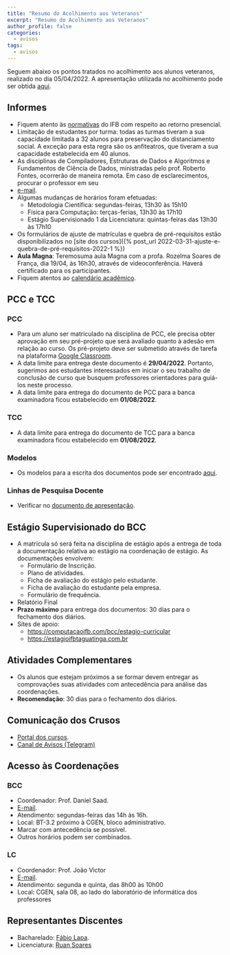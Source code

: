 ```yaml
---
title: "Resumo do Acolhimento aos Veteranos"
excerpt: "Resumo do Acolhimento aos Veteranos"
author_profile: false
categories:
  - avisos
tags:
  - avisos
---
```


Seguem abaixo os pontos tratados no acolhimento aos alunos veteranos, realizado no dia 05/04/2022. A apresentação utilizada no acolhimento pode ser obtida [aqui](https://docs.google.com/presentation/d/1n9s4ysQ38mkVGDFlG1FppGmBeLw_N6mQfl1GdP0enL4/edit?usp=sharing).


## Informes

- Fiquem atento às [normativas](https://www.ifb.edu.br/institucional/conselho-superior/resolucoes/163-uncategorised/29799-retorno-as-atividades-presenciais-orientacoes-gerais) do IFB com respeito ao retorno presencial.
- Limitação de estudantes por turma: todas as turmas tiveram a sua capacidade limitada a 32 alunos para preservação do distanciamento social. A exceção para esta regra são os anfiteatros, que tiveram a sua capacidade estabelecida em 40 alunos.
- As disciplinas de Compiladores, Estruturas de Dados e Algoritmos e Fundamentos de Ciência de Dados, ministradas pelo prof. Roberto Fontes, ocorrerão de maneira remota. Em caso de esclarecimentos, procurar o professor em seu 
- [e-mail](mailto:prof@fontes.pro.br).
- Algumas mudanças de horários foram efetuadas:
  - Metodologia Científica: segundas-feiras, 13h30 às 15h10
  - Física para Computação: terças-ferias, 13h30 às 17h10
  - Estágio Supervisionado 1 da Licenciatura: quintas-feiras das 13h30 às 17h10
- Os formulários de ajuste de matrículas e quebra de pré-requisitos estão disponibilizados no [site dos cursos]({% post_url 2022-03-31-ajuste-e-quebra-de-pré-requisitos-2022-1 %})
- **Aula Magna**: Teremosuma aula Magna com a profa. Rozelma Soares de França, dia 19/04, às 16h30, através de videoconferência. Haverá certificado para os participantes.
- Fiquem atentos ao [calendário acadêmico](https://drive.google.com/file/d/1SERjAXAXg7T_k7L5Yz5js7I6gOE-yyfn/view).


## PCC e TCC

### PCC

- Para um aluno ser matriculado na disciplina de PCC, ele precisa obter aprovação em seu pré-projeto que será avaliado quanto à adesão em relação ao curso. Os pré-projeto deve ser submetido através de tarefa na plataforma [Google Classroom](https://classroom.google.com/c/NDcyMzI1NDYyNDE2?cjc=hgpzxrh).
- A data limite para entrega deste documento é **29/04/2022**. Portanto, sugerimos aos estudantes interessados em iniciar o seu trabalho de conclusão de curso que busquem professores orientadores para guiá-los neste processo.
- A data limite para entrega do documento de PCC para a banca examinadora ficou estabelecido em **01/08/2022**.

### TCC

- A data limite para entrega do documento de TCC para a banca examinadora ficou estabelecido em **01/08/2022**.

### Modelos

- Os modelos para a escrita dos documentos pode ser encontrado [aqui](https://github.com/ifbmodels).

### Linhas de Pesquisa Docente

- Verificar no [documento de apresentação](https://docs.google.com/presentation/d/1n9s4ysQ38mkVGDFlG1FppGmBeLw_N6mQfl1GdP0enL4/edit?usp=sharing). 

## Estágio Supervisionado do BCC

- A matrícula só será feita na disciplina de estágio após a entrega de toda a documentação relativa ao estágio na coordenação de estágio. As documentações envolvem:
  - Formulário de Inscrição.
  - Plano de atividades.
  - Ficha de avaliação do estágio pelo estudante.
  - Ficha de avaliação do estudante pela empresa.
  - Formulário de frequência.
- Relatório Final
- **Prazo máximo** para entrega dos documentos: 30 dias para o fechamento dos diários.
- Sites de apoio:
  - https://computacaoifb.com/bcc/estagio-curricular
  - https://estagioifbtaguatinga.com.br

## Atividades Complementares

- Os alunos que estejam próximos a se formar devem entregar as comprovações
  suas atividades com antecedência para análise das coordenações.
- **Recomendação**: 30 dias para o fechamento dos diários.

## Comunicação dos Crusos

- [Portal dos cursos]({{site.url}}).
- [Canal de Avisos (Telegram)](https://t.me/computacaoifb)

## Acesso às Coordenações

### BCC

- Coordenador: Prof. Daniel Saad.
- [E-mail](mailto:daniel.nunes@ifb.edu.br).
- Atendimento: segundas-feiras das 14h às 16h. 
- Local: BT-3.2 próximo à CGEN, bloco administrativo.
- Marcar com antecedência se possível.
- Outros horários podem ser combinados.


### LC

- Coordenador: Prof. João Victor
- [E-mail](mailto:joao.oliveira@ifb.edu.br). 
- Atendimento: segunda e quinta, das 8h00 às 10h00
- Local: CGEN, sala 08, ao lado do laboratório de informática dos professores


## Representantes Discentes

- Bacharelado: [Fábio Lapa](mailto:fabhen.lapa@gmail.com).
- Licenciatura: [Ruan Soares](mailto:ruansoares284@gmail.com)

